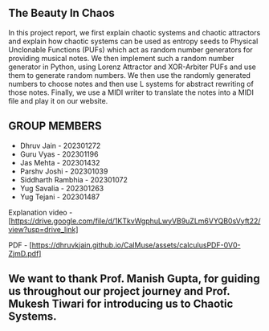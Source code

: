 ## The Beauty In Chaos

In this project report, we first explain chaotic systems and chaotic attractors and
explain how chaotic systems can be used as entropy seeds to Physical Unclonable
Functions (PUFs) which act as random number generators for providing musical notes.
We then implement such a random number generator in Python, using Lorenz
Attractor and XOR-Arbiter PUFs and use them to generate random numbers. We
then use the randomly generated numbers to choose notes and then use L systems
for abstract rewriting of those notes. Finally, we use a MIDI writer to translate
the notes into a MIDI file and play it on our website.


## GROUP MEMBERS
- Dhruv Jain - 202301272
- Guru Vyas - 202301196
- Jas Mehta - 202301432
- Parshv Joshi - 202301039
- Siddharth Rambhia - 202301072
- Yug Savalia - 202301263
- Yug Tejani - 202301487

Explanation video - [https://drive.google.com/file/d/1KTkvWgphuLwyVB9uZLm6VYQB0sVyft22/view?usp=drive_link]

PDF - [https://dhruvkjain.github.io/CalMuse/assets/calculusPDF-0V0-ZjmD.pdf]

## We want to thank Prof. Manish Gupta, for guiding us throughout our project journey and Prof. Mukesh Tiwari for introducing us to Chaotic Systems.
